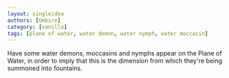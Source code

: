 ```yaml
---
layout: singleidea
authors: [Umbire]
category: [vanilla]
tags: [plane of water, water demon, water nymph, water moccasin]
---
```

Have some water demons, moccasins and nymphs appear on the Plane of Water, in
order to imply that this is the dimension from which they're being summoned into
fountains.
